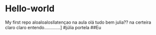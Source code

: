 # Hello-world
My first repo
aloaloalosllatençao na aula
olá tudo bem julia??
na certeira
claro claro
entendo.............]
#júlia portela
##Eu
